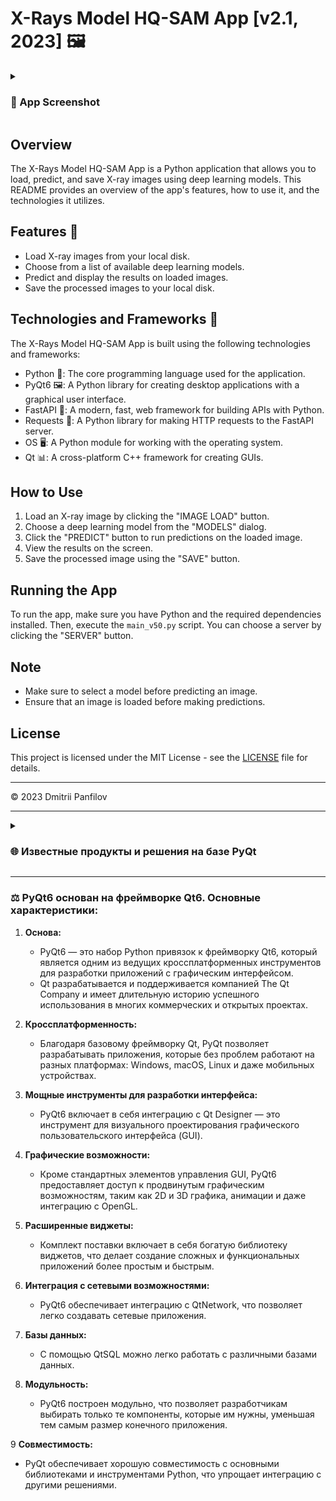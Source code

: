 # X-Rays Model HQ-SAM App [v2.1, 2023] 🖼️


<details>
<summary><h3>💾 App Screenshot</h3></summary>
<p align="center">
<img src="https://raw.githubusercontent.com/DmPanf/PyQt6_FastAPI_HQ-SAM/main/images/pyqt6_01.jpg" width="40%" />
</p>
</details>

## Overview
The X-Rays Model HQ-SAM App is a Python application that allows you to load, predict, and save X-ray images using deep learning models. This README provides an overview of the app's features, how to use it, and the technologies it utilizes.

## Features 🌟
- Load X-ray images from your local disk.
- Choose from a list of available deep learning models.
- Predict and display the results on loaded images.
- Save the processed images to your local disk.

## Technologies and Frameworks 🚀
The X-Rays Model HQ-SAM App is built using the following technologies and frameworks:

- Python 🐍: The core programming language used for the application.
- PyQt6 🖼️: A Python library for creating desktop applications with a graphical user interface.
- FastAPI 🚀: A modern, fast, web framework for building APIs with Python.
- Requests 📡: A Python library for making HTTP requests to the FastAPI server.
- OS 🖥️: A Python module for working with the operating system.
- Qt 📊: A cross-platform C++ framework for creating GUIs.

## How to Use
1. Load an X-ray image by clicking the "IMAGE LOAD" button.
2. Choose a deep learning model from the "MODELS" dialog.
3. Click the "PREDICT" button to run predictions on the loaded image.
4. View the results on the screen.
5. Save the processed image using the "SAVE" button.

## Running the App
To run the app, make sure you have Python and the required dependencies installed. Then, execute the `main_v50.py` script. You can choose a server by clicking the "SERVER" button.

## Note
- Make sure to select a model before predicting an image.
- Ensure that an image is loaded before making predictions.

## License
This project is licensed under the MIT License - see the [LICENSE](../LICENSE) file for details.

---

© 2023 Dmitrii Panfilov



---

<details>
<summary><h3>🌐 Известные продукты и решения на базе PyQt</h3></summary>
   <b>🔹Anki:</b> Это популярная программа для повторения интервалов, предназначенная для запоминания карточек. <br>
   <b>🔹Calibre:</b> Полнофункциональное решение для управления электронными книгами, которое позволяет читать, конвертировать и организовывать вашу библиотеку электронных книг. <br>
   <b>🔹Spyder:</b> Интегрированная среда разработки для Python с расширенными возможностями для научных вычислений.  <br>
   <b>🔹Dropbox:</b> Клиентские приложения Dropbox для рабочего стола в некоторых версиях использовали PyQt.  <br>
   <b>🔹Qutebrowser:</b> Легкий веб-браузер с интерфейсом управления на основе клавиш Vim.  <br>
   <b>🔹Eric Python IDE:</b> Интегрированная среда разработки, разработанная специально для Python и Ruby.  <br>
   <b>🔹Mudlet:</b> Кроссплатформенный клиент MUD с расширенной поддержкой сценариев.  <br>
   <b>🔹Pencil:</b> Прототипирование GUI для создания черновиков интерфейса.  <br>
   <b>🔹VLC media player:</b> Несмотря на то что основной интерфейс VLC разработан с использованием других библиотек, модуль для удаленного управления VLC через веб-интерфейс создан с использованием PyQt. <br>
   <b>🔹Ninja-IDE:</b> Интегрированная среда разработки для Python. <br>
</details>

---

### ⚖️ PyQt6 основан на фреймворке Qt6. Основные характеристики:

1. **Основа:**
   - PyQt6 — это набор Python привязок к фреймворку Qt6, который является одним из ведущих кроссплатформенных инструментов для разработки приложений с графическим интерфейсом.
   - Qt разрабатывается и поддерживается компанией The Qt Company и имеет длительную историю успешного использования в многих коммерческих и открытых проектах.

2. **Кроссплатформенность:**
   - Благодаря базовому фреймворку Qt, PyQt позволяет разрабатывать приложения, которые без проблем работают на разных платформах: Windows, macOS, Linux и даже мобильных устройствах.

3. **Мощные инструменты для разработки интерфейса:**
   - PyQt6 включает в себя интеграцию с Qt Designer — это инструмент для визуального проектирования графического пользовательского интерфейса (GUI).

4. **Графические возможности:**
   - Кроме стандартных элементов управления GUI, PyQt6 предоставляет доступ к продвинутым графическим возможностям, таким как 2D и 3D графика, анимации и даже интеграцию с OpenGL.

5. **Расширенные виджеты:**
   - Комплект поставки включает в себя богатую библиотеку виджетов, что делает создание сложных и функциональных приложений более простым и быстрым.

6. **Интеграция с сетевыми возможностями:**
   - PyQt6 обеспечивает интеграцию с QtNetwork, что позволяет легко создавать сетевые приложения.

7. **Базы данных:**
   - С помощью QtSQL можно легко работать с различными базами данных.

8. **Модульность:**
   - PyQt6 построен модульно, что позволяет разработчикам выбирать только те компоненты, которые им нужны, уменьшая тем самым размер конечного приложения.

9 **Совместимость:** 
   - PyQt обеспечивает хорошую совместимость с основными библиотеками и инструментами Python, что упрощает интеграцию с другими решениями.


